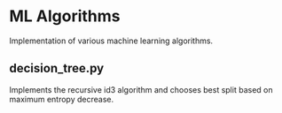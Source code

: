 # ML Algorithms

Implementation of various machine learning algorithms.

## decision_tree.py
Implements the recursive id3 algorithm and chooses best split based on maximum entropy decrease.
